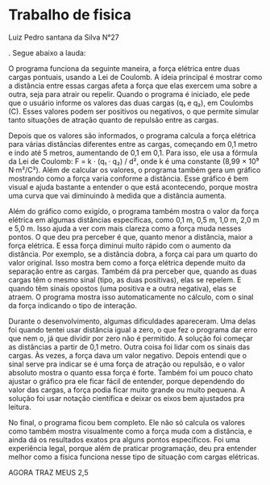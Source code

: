 # Trabalho de fisica
Luiz Pedro santana da Silva N°27

. Segue abaixo a lauda:

O programa funciona da seguinte maneira, a força elétrica entre duas cargas pontuais, usando a Lei de Coulomb. A ideia principal é mostrar como a distância entre essas cargas afeta a força que elas exercem uma sobre a outra, seja para atrair ou repelir. Quando o programa é iniciado, ele pede que o usuário informe os valores das duas cargas (q₁ e q₂), em Coulombs (C). Esses valores podem ser positivos ou negativos, o que permite simular tanto situações de atração quanto de repulsão entre as cargas.

Depois que os valores são informados, o programa calcula a força elétrica para várias distâncias diferentes entre as cargas, começando em 0,1 metro e indo até 5 metros, aumentando de 0,1 em 0,1. Para isso, ele usa a fórmula da Lei de Coulomb: F = k · (q₁ · q₂) / d², onde k é uma constante (8,99 × 10⁹ N·m²/C²). Além de calcular os valores, o programa também gera um gráfico mostrando como a força varia conforme a distância. Esse gráfico é bem visual e ajuda bastante a entender o que está acontecendo, porque mostra uma curva que vai diminuindo à medida que a distância aumenta.

Além do gráfico como exigído, o programa também mostra o valor da força elétrica em algumas distâncias específicas, como 0,1 m, 0,5 m, 1,0 m, 2,0 m e 5,0 m. Isso ajuda a ver com mais clareza como a força muda nesses pontos. O que deu pra perceber é que, quanto menor a distância, maior a força elétrica. E essa força diminui muito rápido com o aumento da distância. Por exemplo, se a distância dobra, a força cai para um quarto do valor original. Isso mostra bem como a força elétrica depende muito da separação entre as cargas. Também dá pra perceber que, quando as duas cargas têm o mesmo sinal (tipo, as duas positivas), elas se repelem. E quando têm sinais opostos (uma positiva e a outra negativa), elas se atraem. O programa mostra isso automaticamente no cálculo, com o sinal da força indicando o tipo de interação.

Durante o desenvolvimento, algumas dificuldades apareceram. Uma delas foi quando tentei usar distância igual a zero, o que fez o programa dar erro que nem o, já que dividir por zero não é permitido. A solução foi começar as distâncias a partir de 0,1 metro. Outra coisa foi lidar com os sinais das cargas. Às vezes, a força dava um valor negativo. Depois entendi que o sinal serve pra indicar se é uma força de atração ou repulsão, e o valor absoluto mostra o quanto essa força é forte. Também foi um pouco chato ajustar o gráfico pra ele ficar fácil de entender, porque dependendo do valor das cargas, a força podia ficar muito grande ou muito pequena. A solução foi usar notação científica e deixar os eixos bem ajustados pra leitura.

No final, o programa ficou bem completo. Ele não só calcula os valores como também mostra visualmente como a força muda com a distância, e ainda dá os resultados exatos pra alguns pontos específicos. Foi uma experiência legal, porque além de praticar programação, deu pra entender melhor como a física funciona nesse tipo de situação com cargas elétricas.         


AGORA TRAZ MEUS 2,5
